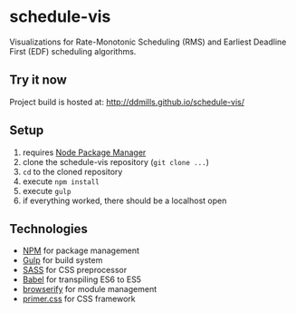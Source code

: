 # schedule-vis

Visualizations for Rate-Monotonic Scheduling (RMS) and Earliest Deadline First
(EDF) scheduling algorithms.

## Try it now
Project build is hosted at: http://ddmills.github.io/schedule-vis/

## Setup

1. requires [Node Package Manager](https://www.npmjs.com/)
2. clone the schedule-vis repository (`git clone ...`)
3. `cd` to the cloned repository
4. execute `npm install`
5. execute `gulp`
6. if everything worked, there should be a localhost open

## Technologies

* [NPM](https://www.npmjs.com/) for package management
* [Gulp](http://gulpjs.com/) for build system
* [SASS](http://sass-lang.com/) for CSS preprocessor
* [Babel](https://babeljs.io/) for transpiling ES6 to ES5
* [browserify](http://browserify.org/) for module management
* [primer.css](http://primercss.io/) for CSS framework
